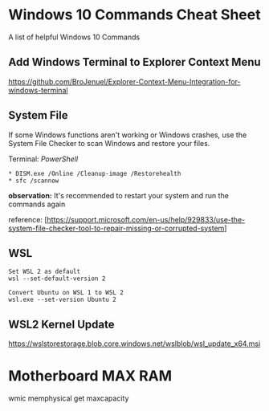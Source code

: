 # Windows 10 Commands Cheat Sheet
A list of helpful Windows 10 Commands

## Add Windows Terminal to Explorer Context Menu
https://github.com/BroJenuel/Explorer-Context-Menu-Integration-for-windows-terminal

## System File
If some Windows functions aren't working or Windows crashes, use the System File Checker to scan Windows and restore your files.

Terminal: *PowerShell*
    
    * DISM.exe /Online /Cleanup-image /Restorehealth
    * sfc /scannow

**observation:** It's recommended to restart your system and run the commands again

reference: [https://support.microsoft.com/en-us/help/929833/use-the-system-file-checker-tool-to-repair-missing-or-corrupted-system]

## WSL

    Set WSL 2 as default
    wsl --set-default-version 2
    
    Convert Ubuntu on WSL 1 to WSL 2
    wsl.exe --set-version Ubuntu 2

## WSL2 Kernel Update
https://wslstorestorage.blob.core.windows.net/wslblob/wsl_update_x64.msi



# Motherboard MAX RAM
wmic memphysical get maxcapacity
